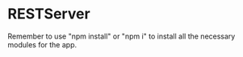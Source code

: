 # RESTServer

Remember to use "npm install" or "npm i" to install all the necessary modules for the app.
